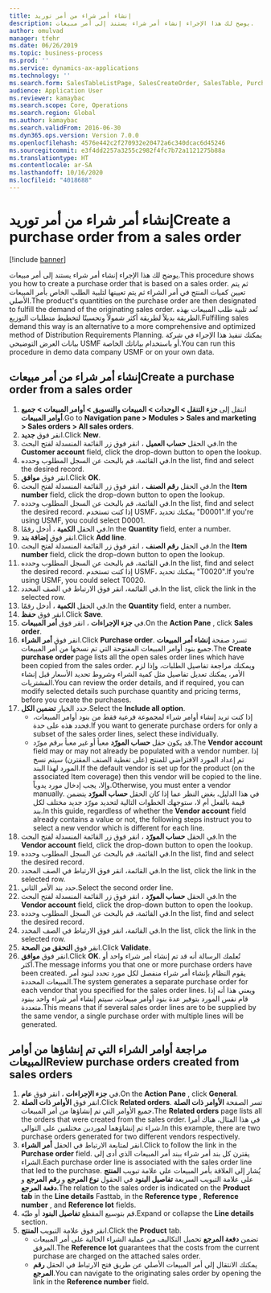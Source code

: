 ```yaml
---
title: إنشاء أمر شراء من أمر توريد
description: يوضح لك هذا الإجراء إنشاء أمر شراء يستند إلى أمر مبيعات.
author: omulvad
manager: tfehr
ms.date: 06/26/2019
ms.topic: business-process
ms.prod: ''
ms.service: dynamics-ax-applications
ms.technology: ''
ms.search.form: SalesTableListPage, SalesCreateOrder, SalesTable, PurchCreateFromSalesOrder, VendAccountItemLookup, SalesTableReferences, PurchTable, PurchTablePart
audience: Application User
ms.reviewer: kamaybac
ms.search.scope: Core, Operations
ms.search.region: Global
ms.author: kamaybac
ms.search.validFrom: 2016-06-30
ms.dyn365.ops.version: Version 7.0.0
ms.openlocfilehash: 4576e442c2f270932e20472a6c340dcac6d45246
ms.sourcegitcommit: e3f4dd2257a3255c2982f4fc7b72a1121275b88a
ms.translationtype: HT
ms.contentlocale: ar-SA
ms.lasthandoff: 10/16/2020
ms.locfileid: "4018688"
---
```

# <a name="create-a-purchase-order-from-a-sales-order"></a><span data-ttu-id="06de8-103">إنشاء أمر شراء من أمر توريد</span><span class="sxs-lookup"><span data-stu-id="06de8-103">Create a purchase order from a sales order</span></span>

[!include [banner](../../includes/banner.md)]

<span data-ttu-id="06de8-104">يوضح لك هذا الإجراء إنشاء أمر شراء يستند إلى أمر مبيعات.</span><span class="sxs-lookup"><span data-stu-id="06de8-104">This procedure shows you how to create a purchase order that is based on a sales order.</span></span> <span data-ttu-id="06de8-105">ثم يتم تعيين كميات المنتج في أمر الشراء ثم يتم تعيينها لتلبية الطلب الخاص بأمر المبيعات الأصلي.</span><span class="sxs-lookup"><span data-stu-id="06de8-105">The product's quantities on the purchase order are then designated to fulfill the demand of the originating sales order.</span></span> <span data-ttu-id="06de8-106">تُعد تلبية طلب المبيعات بهذه الطريقة بديلاً لطريقة أكثر شمولاً وتحسينًا لتخطيط متطلبات التوزيع.</span><span class="sxs-lookup"><span data-stu-id="06de8-106">Fulfilling sales demand this way is an alternative to a more comprehensive and optimized method of Distribution Requirements Planning.</span></span> <span data-ttu-id="06de8-107">يمكنك تنفيذ هذا الإجراء في شركة بيانات العرض التوضيحي USMF أو باستخدام بياناتك الخاصة.</span><span class="sxs-lookup"><span data-stu-id="06de8-107">You can run this procedure in demo data company USMF or on your own data.</span></span>


## <a name="create-a-purchase-order-from-a-sales-order"></a><span data-ttu-id="06de8-108">إنشاء أمر شراء من أمر مبيعات</span><span class="sxs-lookup"><span data-stu-id="06de8-108">Create a purchase order from a sales order</span></span>
1. <span data-ttu-id="06de8-109">انتقل إلى **جزء التنقل > الوحدات > المبيعات والتسويق > أوامر المبيعات > جميع أوامر المبيعات**.</span><span class="sxs-lookup"><span data-stu-id="06de8-109">Go to **Navigation pane > Modules > Sales and marketing > Sales orders > All sales orders**.</span></span>
2. <span data-ttu-id="06de8-110">انقر فوق **جديد**.</span><span class="sxs-lookup"><span data-stu-id="06de8-110">Click **New**.</span></span>
3. <span data-ttu-id="06de8-111">في الحقل **حساب العميل** ، انقر فوق زر القائمة المنسدلة لفتح البحث.</span><span class="sxs-lookup"><span data-stu-id="06de8-111">In the **Customer account** field, click the drop-down button to open the lookup.</span></span>
4. <span data-ttu-id="06de8-112">في القائمة، قم بالبحث عن السجل المطلوب وحدده.</span><span class="sxs-lookup"><span data-stu-id="06de8-112">In the list, find and select the desired record.</span></span>
5. <span data-ttu-id="06de8-113">انقر فوق **موافق**.</span><span class="sxs-lookup"><span data-stu-id="06de8-113">Click **OK**.</span></span>
6. <span data-ttu-id="06de8-114">في الحقل **رقم الصنف** ، انقر فوق زر القائمة المنسدلة لفتح البحث.</span><span class="sxs-lookup"><span data-stu-id="06de8-114">In the **Item number** field, click the drop-down button to open the lookup.</span></span>
7. <span data-ttu-id="06de8-115">في القائمة، قم بالبحث عن السجل المطلوب وحدده.</span><span class="sxs-lookup"><span data-stu-id="06de8-115">In the list, find and select the desired record.</span></span> <span data-ttu-id="06de8-116">إذا كنت تستخدم USMF، يمكنك تحديد "D0001".</span><span class="sxs-lookup"><span data-stu-id="06de8-116">If you're using USMF, you could select D0001.</span></span>  
8. <span data-ttu-id="06de8-117">في الحقل **الكمية** ، أدخل رقمًا.</span><span class="sxs-lookup"><span data-stu-id="06de8-117">In the **Quantity** field, enter a number.</span></span>
9. <span data-ttu-id="06de8-118">انقر فوق **إضافة بند**.</span><span class="sxs-lookup"><span data-stu-id="06de8-118">Click **Add line**.</span></span>
10. <span data-ttu-id="06de8-119">في الحقل **رقم الصنف** ، انقر فوق زر القائمة المنسدلة لفتح البحث.</span><span class="sxs-lookup"><span data-stu-id="06de8-119">In the **Item number** field, click the drop-down button to open the lookup.</span></span>
11. <span data-ttu-id="06de8-120">في القائمة، قم بالبحث عن السجل المطلوب وحدده.</span><span class="sxs-lookup"><span data-stu-id="06de8-120">In the list, find and select the desired record.</span></span> <span data-ttu-id="06de8-121">إذا كنت تستخدم USMF، يمكنك تحديد "T0020".</span><span class="sxs-lookup"><span data-stu-id="06de8-121">If you're using USMF, you could select T0020.</span></span>  
12. <span data-ttu-id="06de8-122">في القائمة، انقر فوق الارتباط في الصف المحدد.</span><span class="sxs-lookup"><span data-stu-id="06de8-122">In the list, click the link in the selected row.</span></span>
13. <span data-ttu-id="06de8-123">في الحقل **الكمية** ، أدخل رقمًا.</span><span class="sxs-lookup"><span data-stu-id="06de8-123">In the **Quantity** field, enter a number.</span></span>
14. <span data-ttu-id="06de8-124">انقر فوق **حفظ**.</span><span class="sxs-lookup"><span data-stu-id="06de8-124">Click **Save**.</span></span>
15. <span data-ttu-id="06de8-125">في **جزء الإجراءات** ، انقر فوق **أمر المبيعات**.</span><span class="sxs-lookup"><span data-stu-id="06de8-125">On the **Action Pane** , click **Sales order**.</span></span>
16. <span data-ttu-id="06de8-126">انقر فوق **أمر الشراء**.</span><span class="sxs-lookup"><span data-stu-id="06de8-126">Click **Purchase order**.</span></span> <span data-ttu-id="06de8-127">تسرد صفحة **إنشاء أمر المبيعات** جميع بنود أوامر المبيعات المفتوحة التي تم نسخها من أمر المبيعات.</span><span class="sxs-lookup"><span data-stu-id="06de8-127">The **Create purchase order** page lists all the open sales order lines which have been copied from the sales order.</span></span> <span data-ttu-id="06de8-128">ويمكنك مراجعة تفاصيل الطلبات، وإذا لزم الأمر، يمكنك تعديل تفاصيل مثل كمية الشراء وشروط تحديد الأسعار قبل إنشاء المشتريات.</span><span class="sxs-lookup"><span data-stu-id="06de8-128">You can review the order details, and if required, you can modify selected details such purchase quantity and pricing terms, before you create the purchases.</span></span> 
17. <span data-ttu-id="06de8-129">حدد الخيار **تضمين الكل**.</span><span class="sxs-lookup"><span data-stu-id="06de8-129">Select the **Include all option**.</span></span>
    - <span data-ttu-id="06de8-130">إذا كنت تريد إنشاء أوامر شراء لمجموعة فرعية فقط من بنود أوامر المبيعات، فحدد هذه على حدة.</span><span class="sxs-lookup"><span data-stu-id="06de8-130">If you want to generate purchase orders for only a subset of the sales order lines, select these individually.</span></span>  
    - <span data-ttu-id="06de8-131">قد يكون حقل **حساب المورّد** معبأ أو غير معبأ برقم مورّد‏‎.</span><span class="sxs-lookup"><span data-stu-id="06de8-131">The **Vendor account** field may or may not already be populated with a vendor number.</span></span> <span data-ttu-id="06de8-132">إذا تم إعداد المورد الافتراضي للمنتج (على تغطية الصنف المقترن) سيتم نسخ المورد لهذا البند.</span><span class="sxs-lookup"><span data-stu-id="06de8-132">If the default vendor is set up for the product (on the associated Item coverage) then this vendor will be copied  to the line.</span></span> <span data-ttu-id="06de8-133">وإلا، يجب إدخال مورد يدوياً.</span><span class="sxs-lookup"><span data-stu-id="06de8-133">Otherwise, you must enter a vendor manually.</span></span>  <span data-ttu-id="06de8-134">في هذا الدليل، بغض النظر عما إذا كان الحقل **حساب المورّد** يتضمن قيمة بالفعل أم لا، ستوجهك الخطوات التالية لتحديد مورّد جديد مختلف لكل بند.</span><span class="sxs-lookup"><span data-stu-id="06de8-134">In this guide, regardless of whether the **Vendor account** field already contains a value or not, the following steps instruct you to select a new vendor which is different for each line.</span></span>  
18. <span data-ttu-id="06de8-135">في الحقل **حساب المورّد‬** ، انقر فوق زر القائمة المنسدلة لفتح البحث.</span><span class="sxs-lookup"><span data-stu-id="06de8-135">In the **Vendor account** field, click the drop-down button to open the lookup.</span></span>
19. <span data-ttu-id="06de8-136">في القائمة، قم بالبحث عن السجل المطلوب وحدده.</span><span class="sxs-lookup"><span data-stu-id="06de8-136">In the list, find and select the desired record.</span></span>
20. <span data-ttu-id="06de8-137">في القائمة، انقر فوق الارتباط في الصف المحدد.</span><span class="sxs-lookup"><span data-stu-id="06de8-137">In the list, click the link in the selected row.</span></span>
21. <span data-ttu-id="06de8-138">حدد بند الأمر الثاني.</span><span class="sxs-lookup"><span data-stu-id="06de8-138">Select the second order line.</span></span>
22. <span data-ttu-id="06de8-139">في الحقل **حساب المورّد‬** ، انقر فوق زر القائمة المنسدلة لفتح البحث.</span><span class="sxs-lookup"><span data-stu-id="06de8-139">In the **Vendor account** field, click the drop-down button to open the lookup.</span></span>
23. <span data-ttu-id="06de8-140">في القائمة، قم بالبحث عن السجل المطلوب وحدده.</span><span class="sxs-lookup"><span data-stu-id="06de8-140">In the list, find and select the desired record.</span></span>
24. <span data-ttu-id="06de8-141">في القائمة، انقر فوق الارتباط في الصف المحدد.</span><span class="sxs-lookup"><span data-stu-id="06de8-141">In the list, click the link in the selected row.</span></span>
25. <span data-ttu-id="06de8-142">انقر فوق **التحقق من الصحة**.</span><span class="sxs-lookup"><span data-stu-id="06de8-142">Click **Validate**.</span></span>
26. <span data-ttu-id="06de8-143">انقر فوق **موافق**.</span><span class="sxs-lookup"><span data-stu-id="06de8-143">Click **OK**.</span></span> <span data-ttu-id="06de8-144">تُعلمك الرسالة أنه قد تم إنشاء أمر شراء واحد أو أكثر.</span><span class="sxs-lookup"><span data-stu-id="06de8-144">The message informs you that one or more purchase orders have been created.</span></span> <span data-ttu-id="06de8-145">يقوم النظام بإنشاء أمر شراء منفصل لكل مورد تحدد لبنود أمر المبيعات المحددة.</span><span class="sxs-lookup"><span data-stu-id="06de8-145">The system generates a separate purchase order for each vendor that you specified for the sales order lines.</span></span> <span data-ttu-id="06de8-146">ويعني هذا أنه إذا قام نفس المورد بتوفير عدة بنود أوامر مبيعات، سيتم إنشاء أمر شراء واحد ببنود متعددة.</span><span class="sxs-lookup"><span data-stu-id="06de8-146">This means that if several sales order lines are to be supplied by the same vendor, a single purchase order with multiple lines will be generated.</span></span>  

## <a name="review-purchase-orders-created-from-sales-orders"></a><span data-ttu-id="06de8-147">مراجعة أوامر الشراء التي تم إنشاؤها من أوامر المبيعات</span><span class="sxs-lookup"><span data-stu-id="06de8-147">Review purchase orders created from sales orders</span></span>
1. <span data-ttu-id="06de8-148">في **جزء الإجراءات** ، انقر فوق **عام**.</span><span class="sxs-lookup"><span data-stu-id="06de8-148">On the **Action Pane** , click **General**.</span></span>
2. <span data-ttu-id="06de8-149">انقر فوق **الأوامر ذات الصلة**.</span><span class="sxs-lookup"><span data-stu-id="06de8-149">Click **Related orders**.</span></span> <span data-ttu-id="06de8-150">تسر الصفحة **الأوامر ذات الصلة** جميع الأوامر التي تم إنشاؤها من أمر المبيعات.</span><span class="sxs-lookup"><span data-stu-id="06de8-150">The **Related orders** page lists all the orders that were created from the sales order.</span></span> <span data-ttu-id="06de8-151">في هذا المثال، هناك أمرا شراء تم إنشاؤهما لموردين مختلفين على التوالي.</span><span class="sxs-lookup"><span data-stu-id="06de8-151">In this example, there are two purchase orders generated for two different vendors respectively.</span></span> 
3. <span data-ttu-id="06de8-152">انقر لمتابعة الارتباط في الحقل **أمر الشراء**.</span><span class="sxs-lookup"><span data-stu-id="06de8-152">Click to follow the link in the **Purchase order** field.</span></span> <span data-ttu-id="06de8-153">يقترن كل بند أمر شراء ببند أمر المبيعات الذي أدى إلى الشراء.</span><span class="sxs-lookup"><span data-stu-id="06de8-153">Each purchase order line is associated with the sales order line that led to the purchase.</span></span> <span data-ttu-id="06de8-154">يُشار إلى العلاقة بأمر المبيعات على علامة تبويب **المنتج** على علامة التبويب السريعة **تفاصيل البنود** في الحقول **نوع المرجع** و **رقم المرجع** و **دفعة المرجع**.</span><span class="sxs-lookup"><span data-stu-id="06de8-154">The relation to the sales order is indicated on the **Product tab** in the **Line details** Fasttab, in the **Reference type** , **Reference number** , and **Reference lot** fields.</span></span>  
4. <span data-ttu-id="06de8-155">قم بتوسيع المقطع **تفاصيل البنود** أو طيّه.</span><span class="sxs-lookup"><span data-stu-id="06de8-155">Expand or collapse the **Line details** section.</span></span>
5. <span data-ttu-id="06de8-156">انقر فوق علامة التبويب **المنتج**.</span><span class="sxs-lookup"><span data-stu-id="06de8-156">Click the **Product** tab.</span></span>
    - <span data-ttu-id="06de8-157">تضمن **دفعة المرجع** تحميل التكاليف من عملية الشراء الحالية على أمر المبيعات المرفق.</span><span class="sxs-lookup"><span data-stu-id="06de8-157">The **Reference lot** guarantees that the costs from the current purchase are charged on the attached sales order.</span></span>  
    - <span data-ttu-id="06de8-158">يمكنك الانتقال إلى أمر المبيعات الأصلي عن طريق فتح الارتباط في الحقل **رقم المرجع**.</span><span class="sxs-lookup"><span data-stu-id="06de8-158">You can navigate to the originating sales order by opening the link in the **Reference number** field.</span></span>  

